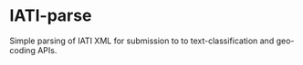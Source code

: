 # IATI-parse
Simple parsing of IATI XML for submission to to text-classification and geo-coding APIs.

